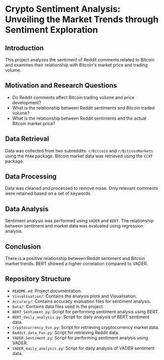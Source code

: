 # Crypto Sentiment Analysis: Unveiling the Market Trends through Sentiment Exploration

## Introduction
This project analyzes the sentiment of Reddit comments related to Bitcoin and examines their relationship with Bitcoin's market price and trading volume.

## Motivation and Research Questions
- Do Reddit comments affect Bitcoin trading volume and price development?
- What is the relationship between Reddit sentiments and Bitcoin traded volume?
- What is the relationship between Reddit sentiments and the actual Bitcoin market price?

## Data Retrieval
Data was collected from two subreddits: `r/Bitcoin` and `r/BitcoinMarkets` using the `PRAW` package. Bitcoin market data was retrieved using the `CCXT` package.

## Data Processing
Data was cleaned and processed to remove noise. Only relevant comments were retained based on a set of keywords.

## Data Analysis
Sentiment analysis was performed using `VADER` and `BERT`. The relationship between sentiment and market data was evaluated using regression analysis.

## Conclusion
There is a positive relationship between Reddit sentiment and Bitcoin market trends. BERT showed a higher correlation compared to VADER.

## Repository Structure
- `README.md`: Project documentation.
- `Visualisation/`: Contains the analysis plots and Visualisation.
- `Accuracy/`: Contains accuracy evaluation files for sentiment analysis.
- `Data/`: Contains data files used in the project.
- `BERT_Sentiment.py`: Script for performing sentiment analysis using BERT.
- `BERT_daily_analysis.py`: Script for daily analysis of BERT sentiment data.
- `Cryptocurrency_Fun.py`: Script for retrieving cryptocurrency market data.
- `Reddit_data_Fun.py`: Script for retrieving Reddit data.
- `VADER_Sentiment.py`: Script for performing sentiment analysis using VADER.
- `VADER_daily_analysis.py`: Script for daily analysis of VADER sentiment data.
